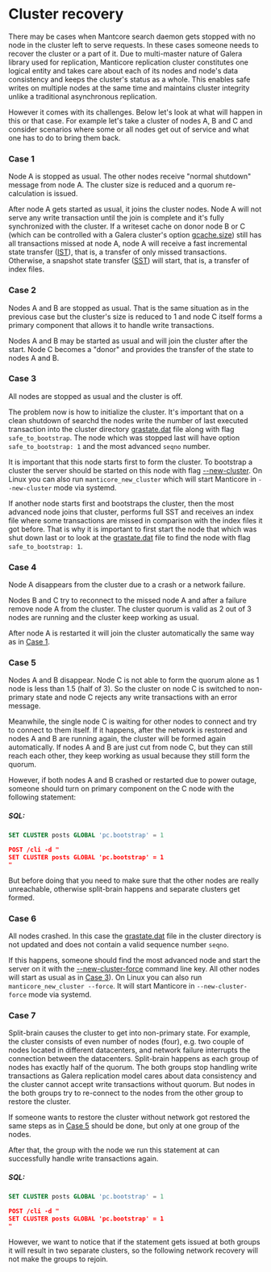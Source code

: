 # Cluster recovery

There may be cases when Mantcore search daemon gets stopped with no node in the cluster left to serve requests. In these cases someone needs to recover the cluster or a part of it. Due to multi-master nature of Galera library used for replication, Manticore replication cluster constitutes one logical entity and takes care about each of its nodes and node's data consistency and keeps the cluster's status as a whole. This enables safe writes on multiple nodes at the same time and maintains cluster integrity unlike a traditional asynchronous replication.

However it comes with its challenges. Below let's look at what will happen in this or that case. For example let's take a cluster of nodes A, B and C and consider scenarios where some or all nodes get out of service and what one has to do to bring them back.

### Case 1

Node A is stopped as usual. The other nodes receive "normal shutdown" message from node A. The cluster size is reduced and a quorum re-calculation is issued.

After node A gets started as usual, it joins the cluster nodes. Node A will not serve any write transaction until the join is complete and it's fully synchronized with the cluster. If a writeset cache on donor node B or C (which can be controlled with a Galera cluster's option [gcache.size](https://galeracluster.com/library/documentation/galera-parameters.html#gcache-size)) still has all transactions missed at node A, node A will receive a fast incremental state transfer ([IST](https://galeracluster.com/library/documentation/state-transfer.html#state-transfer-ist)), that is, a transfer of only missed transactions. Otherwise, a snapshot state transfer ([SST](https://galeracluster.com/library/documentation/state-transfer.html#state-transfer-sst)) will start, that is, a transfer of index files.

### Case 2

Nodes A and B are stopped as usual. That is the same situation as in the previous case but the cluster's size is reduced to 1 and node C itself forms a primary component that allows it to handle write transactions.

Nodes A and B may be started as usual and will join the cluster after the start. Node C becomes a "donor" and provides the transfer of the state to nodes A and B.

### Case 3

All nodes are stopped as usual and the cluster is off.

The problem now is how to initialize the cluster. It's important that on a clean shutdown of searchd the nodes write the number of last executed transaction into the cluster directory [grastate.dat](../../Creating_a_cluster/Setting_up_replication/Restarting_a_cluster.md) file along with flag `safe_to_bootstrap`. The node which was stopped last will have option `safe_to_bootstrap: 1` and the most advanced `seqno` number.

It is important that this node starts first to form the cluster. To bootstrap a cluster the server should be started on this node with flag [--new-cluster](../../Creating_a_cluster/Setting_up_replication/Restarting_a_cluster.md). On Linux you can also run `manticore_new_cluster` which will start Manticore in `--new-cluster` mode via systemd.

If another node starts first and bootstraps the cluster, then the most advanced node joins that cluster, performs full SST and receives an index file where some transactions are missed in comparison with the index files it got before. That is why it is important to first start the node that which was shut down last or to look at the [grastate.dat](../../Creating_a_cluster/Setting_up_replication/Restarting_a_cluster.md) file to find the node with flag `safe_to_bootstrap: 1`.

### Case 4

Node A disappears from the cluster due to a crash or a network failure.

Nodes B and C try to reconnect to the missed node A and after a failure remove node A from the cluster. The cluster quorum is valid as 2 out of 3 nodes are running and the cluster keep working as usual.

After node A is restarted it will join the cluster automatically the same way as in [Case 1](../../Creating_a_cluster/Setting_up_replication/Cluster_recovery.md#Case-1).

### Case 5

Nodes A and B disappear. Node C is not able to form the quorum alone as 1 node is less than 1.5 (half of 3). So the cluster on node C is switched to non-primary state and node C rejects any write transactions with an error message.

Meanwhile, the single node C is waiting for other nodes to connect and try to connect to them itself. If it happens, after the network is restored and nodes A and B are running again, the cluster will be formed again automatically. If nodes A and B are just cut from node C, but they can still reach each other, they keep working as usual because they still form the quorum.

<!-- example case 5 -->
However, if both nodes A and B crashed or restarted due to power outage, someone should turn on primary component on the C node with the following statement:


<!-- intro -->
##### SQL:

<!-- request SQL -->

```sql
SET CLUSTER posts GLOBAL 'pc.bootstrap' = 1
```
<!-- request HTTP -->

```json
POST /cli -d "
SET CLUSTER posts GLOBAL 'pc.bootstrap' = 1
"
```
<!-- end -->

But before doing that you need to make sure that the other nodes are really unreachable, otherwise split-brain happens and separate clusters get formed.

### Case 6

All nodes crashed. In this case the [grastate.dat](../../Creating_a_cluster/Setting_up_replication/Restarting_a_cluster.md) file in the cluster directory is not updated and does not contain a valid sequence number `seqno`.

If this happens, someone should find the most advanced node and start the server on it with the [--new-cluster-force](../../Creating_a_cluster/Setting_up_replication/Restarting_a_cluster.md) command line key. All other nodes will start as usual as in [Case 3](../../Creating_a_cluster/Setting_up_replication/Cluster_recovery.md#Case-3)).
On Linux you can also run `manticore_new_cluster --force`. It will start Manticore in `--new-cluster-force` mode via systemd.

### Case 7

Split-brain causes the cluster to get into non-primary state. For example, the cluster consists of even number of nodes (four), e.g. two couple of nodes located in different datacenters, and network failure interrupts the connection between the datacenters. Split-brain happens as each group of nodes has exactly half of the quorum. The both groups stop handling write transactions as Galera replication model cares about data consistency and the cluster cannot accept write transactions without quorum. But nodes in the both groups try to re-connect to the nodes from the other group to restore the cluster.

<!-- example case 7 -->
If someone wants to restore the cluster without network got restored the same steps as in [Case 5](../../Creating_a_cluster/Setting_up_replication/Cluster_recovery.md#Case-5) should be done, but only at one group of the nodes.

After that, the group with the node we run this statement at can successfully handle write transactions again.


<!-- intro -->
##### SQL:

<!-- request SQL -->

```sql
SET CLUSTER posts GLOBAL 'pc.bootstrap' = 1
```
<!-- request HTTP -->

```json
POST /cli -d "
SET CLUSTER posts GLOBAL 'pc.bootstrap' = 1
"
```
<!-- end -->

However, we want to notice that if the statement gets issued at both groups it will result in two separate clusters, so the following network recovery will not make the groups to rejoin.
